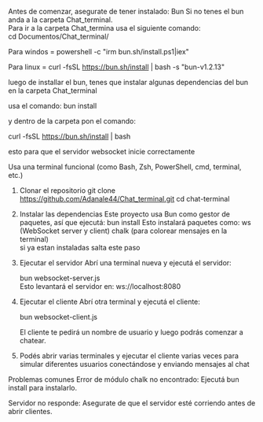 Antes de comenzar, asegurate de tener instalado:
Bun
Si no tenes el bun anda a la carpeta Chat_terminal.  
Para ir a la carpeta Chat_termina usa el siguiente comando:  
cd Documentos/Chat_terminal/

Para windos = powershell -c "irm bun.sh/install.ps1|iex"

Para linux = curl -fsSL https://bun.sh/install | bash -s "bun-v1.2.13"

luego de installar el bun, tenes que instalar algunas dependencias del bun en la carpeta Chat_terminal

usa el comando: bun install

y dentro de la carpeta pon el comando:

curl -fsSL https://bun.sh/install | bash

esto para que el servidor websocket inicie correctamente

Usa una terminal funcional (como Bash, Zsh, PowerShell, cmd, terminal, etc.)

1. Clonar el repositorio
   git clone https://github.com/Adanale44/Chat_terminal.git
   cd chat-terminal

2. Instalar las dependencias
   Este proyecto usa Bun como gestor de paquetes, así que ejecutá:
   bun install
   Esto instalará paquetes como:
   ws (WebSocket server y client)
   chalk (para colorear mensajes en la terminal)  
   si ya estan instaladas salta este paso

3. Ejecutar el servidor
   Abrí una terminal nueva y ejecutá el servidor:

   bun websocket-server.js  
    Esto levantará el servidor en:
   ws://localhost:8080

4. Ejecutar el cliente
   Abrí otra terminal y ejecutá el cliente:

   bun websocket-client.js

   El cliente te pedirá un nombre de usuario y luego podrás comenzar a chatear.

5. Podés abrir varias terminales y ejecutar el cliente varias veces para simular diferentes usuarios conectándose y enviando mensajes al chat

Problemas comunes
Error de módulo chalk no encontrado: Ejecutá bun install para instalarlo.

Servidor no responde: Asegurate de que el servidor esté corriendo antes de abrir clientes.
